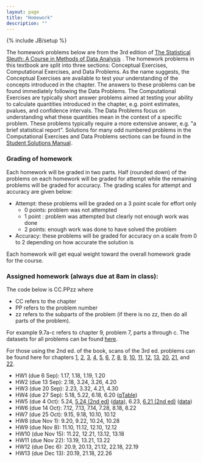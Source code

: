 ```yaml
---
layout: page
title: "Homework"
description: ""
---
```

{% include JB/setup %}

The homework problems below are from the 3rd edition of <a href="http://www.amazon.com/gp/product/1133490670/ref=as_li_ss_tl?ie=UTF8&camp=1789&creative=390957&creativeASIN=1133490670&linkCode=as2&tag=jarnieassprod-20">The Statistical Sleuth: A Course in Methods of Data Analysis</a><img src="http://ir-na.amazon-adsystem.com/e/ir?t=jarnieassprod-20&l=as2&o=1&a=1133490670" width="1" height="1" border="0" alt="" style="border:none !important; margin:0px !important;" />
. 
The homework problems in this textbook are split into three sections: Conceptual Exercises, Computational Exercises, and Data Problems. As the name suggests, the Conceptual Exercises are available to test your understanding of the concepts introduced in the chapter.
The answers to these problems can be found immediately following the Data Problems. The Computational Exercises are typically short answer problems aimed at testing your ability to calculate quantities introduced in the chapter, e.g. point estimates, pvalues, and confidence intervals. 
The Data Problems focus on understanding what these quantities mean in the context of a specific problem. 
These problems typically require a more extensive answer, e.g. "a brief statistical report". 
Solutions for many odd numbered problems in the Computational Exercises and Data Problems sections can be found in the <a href="http://www.amazon.com/gp/product/1133491332/ref=as_li_ss_tl?ie=UTF8&camp=1789&creative=390957&creativeASIN=1133491332&linkCode=as2&tag=jarnieassprod-20">Student Solutions Manual</a><img src="http://ir-na.amazon-adsystem.com/e/ir?t=jarnieassprod-20&l=as2&o=1&a=1133491332" width="1" height="1" border="0" alt="" style="border:none !important; margin:0px !important;" />. 


### Grading of homework

Each homework will be graded in two parts. Half (rounded down) of the problems on each homework will be graded for attempt while the remaining problems will be graded for accuracy. The grading scales for attempt and accuracy are given below:

- Attempt: these problems will be graded on a 3 point scale for effort only
  - 0 points: problem was not attempted
  - 1 point : problem was attempted but clearly not enough work was done
  - 2 points: enough work was done to have solved the problem
- Accuracy: these problems will be graded for accuracy on a scale from 0 to 2 depending on how accurate the solution is

Each homework will get equal weight toward the overall homework grade for the course.

### Assigned homework (always due at 8am in class):

The code below is CC.PPzz where 

- CC refers to the chapter
- PP refers to the problem number
- zz refers to the subparts of the problem (if there is no zz, then do all parts of the problem).

For example 9.7a-c refers to chapter 9, problem 7, parts a through c. The datasets for all problems can be found [here](http://www.science.oregonstate.edu/~schafer/Sleuth/files/sleuth3csv.zip).

For those using the 2nd ed. of the book, scans of the 3rd ed. problems can be found here for chapters 
[1]({{BASE_PATH}}/homework/ch1.pdf), 
[2]({{BASE_PATH}}/homework/ch2.pdf), 
[3]({{BASE_PATH}}/homework/ch3.pdf),
[4]({{BASE_PATH}}/homework/ch4.pdf), 
[5]({{BASE_PATH}}/homework/ch5.pdf), 
[6]({{BASE_PATH}}/homework/ch6.pdf), 
[7]({{BASE_PATH}}/homework/ch7.pdf), 
[8]({{BASE_PATH}}/homework/ch8.pdf), 
[9]({{BASE_PATH}}/homework/ch9.pdf), 
[10]({{BASE_PATH}}/homework/ch10.pdf), 
[11]({{BASE_PATH}}/homework/ch11.pdf),
[12]({{BASE_PATH}}/homework/ch12.pdf), 
[13]({{BASE_PATH}}/homework/ch13.pdf), 
[20]({{BASE_PATH}}/homework/ch20.pdf), 
[21]({{BASE_PATH}}/homework/ch21.pdf), and 
[22]({{BASE_PATH}}/homework/ch22.pdf).


- HW1 (due 6 Sep): 1.17, 1.18, 1.19, 1.20
- HW2 (due 13 Sep): 2.18, 3.24, 3.26, 4.20
- HW3 (due 20 Sep): 2.23, 3.32, 4.21, 4.30
- HW4 (due 27 Sep): 5.18, 5.22, 6.18, 6.20 ([qTable]({{BASE_PATH}}/slides/StudentizedRangeDistribution.pdf))
- HW5 (due 4 Oct): 5.24, [5.24 (2nd ed)]({{BASE_PATH}}/homework/ex0524-2nd.pdf) ([data]({{BASE_PATH}}/homework/ex0524-2nd.csv)), 6.23, [6.21 (2nd ed)]({{BASE_PATH}}/homework/ex0621-2nd.pdf) ([data]({{BASE_PATH}}/homework/ex0621-2nd.csv))
- HW6 (due 14 Oct): 7.12, 7.13, 7.14, 7.28, 8.18, 8.22
- HW7 (due 25 Oct): 9.15, 9.18, 10.10, 10.12
- HW8 (due Nov 1): 9.20, 9.22, 10.24, 10.28
- HW9 (due Nov 8): 11.10, 11.12, 12.10, 12.12
- HW10 (due Nov 15): 11.22, 12.21, 13.12, 13.18
- HW11 (due Nov 22): 13.19, 13.21, 13.22
- HW12 (due Dec 6): 20.9, 20.13, 21.12, 22.18, 22.19
- HW13 (due Dec 13): 20.19, 21.18, 22.26

<!---
## Previous semesters

### Fall 2012

- HW1: 1.17, 1.18, 1.19, 1.20
- HW2: 2.12, 2.15, 3.20, 3.22, 4.14, 4.17
- HW3: 2.23, 3.33, 4.29, 4.31
- HW4: 5.14, 5.17, 5.19, 6.12, 6.13, 6.16
- HW5: 5.23, 5.24 (2nd ed), 6.23, 6.21 (2nd ed)
- HW6: hand calculate estimates, 7.12, 7.13, 7.14, 8.15, 8.16
- HW7: 7.26, 7.29, 7.30, 8.25, 8.27, 8.29
- HW8: 9.12, 9.13, 9.18, 10.11, 10.12, 10.23,
- HW9: 9.21, 9.23, 10.27, 10.28
- HW10: 11.10, 11.12, 12.10, 12.11, 12.12, 13.12, 13.13
- HW11: 11.25, 12.21, analyze crops.csv
- HW12: 20.9, 20.13, 21.12, 22.18, 22.19
- HW13: 20.19, 21.18, 22.26

### Spring 2012

- HW1: 2.12ab, 2.13a-e 
- HW2: 4.25, 4.27, 5.17, 5.18, 5.21, 6.12, 6.13, 6.16
- HW3: 7.23 (2nd ed), 7.22, 8.24, 8.25
- HW4: 9.13, 9.15, 10.9, 10.10, 10.18
- HW5: 11.10, 11.14, 11.22, 12.10, 12.11, 12.12, 12.21 (2nd ed), 13.12, 13.13, 13.14, 13.19
- HW6: 20.9, 20.11, 20.15, 21.10, 21.11, 21.16, 22.18, 22.19, 22.23 

--->

